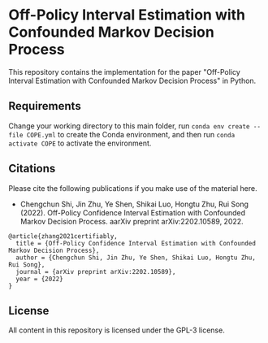 
# Off-Policy Interval Estimation with Confounded Markov Decision Process

This repository contains the implementation for the paper "Off-Policy Interval Estimation with Confounded Markov Decision Process" in Python.

## Requirements
Change your working directory to this main folder, run `conda env create --file COPE.yml` to create the Conda environment, 
and then run `conda activate COPE` to activate the environment. 

## Citations

Please cite the following publications if you make use of the material here. 

- Chengchun Shi, Jin Zhu, Ye Shen, Shikai Luo, Hongtu Zhu, Rui Song (2022). Off-Policy Confidence Interval Estimation with Confounded Markov Decision Process. aarXiv preprint arXiv:2202.10589, 2022.

```
@article{zhang2021certifiably,
  title = {Off-Policy Confidence Interval Estimation with Confounded Markov Decision Process},
  author = {Chengchun Shi, Jin Zhu, Ye Shen, Shikai Luo, Hongtu Zhu, Rui Song},
  journal = {arXiv preprint arXiv:2202.10589},
  year = {2022}
}
```

## License

All content in this repository is licensed under the GPL-3 license.
